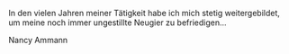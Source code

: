 In den vielen Jahren meiner Tätigkeit habe ich mich stetig weitergebildet, um meine noch immer ungestillte Neugier zu befriedigen...

Nancy Ammann